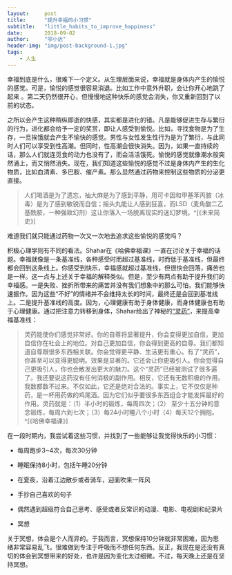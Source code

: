 ```yaml
---
layout:     post
title:      "提升幸福的小习惯"
subtitle:   "little_habits_to_improve_happiness"
date:       2018-09-02
author:     "邬小达"
header-img: "img/post-background-1.jpg"
tags:
    - 人生
---
```



幸福到底是什么，很难下一个定义。从生理层面来说，幸福就是身体内产生的愉悦的感觉。可是，愉悦的感觉很容易消退。比如工作中意外升职，会让你开心地跳了起来
。第二天仍然很开心，但慢慢地这种快乐的感觉会消失，你又重新回到了以前的状态。

之所以会产生这种稍纵即逝的快感，其实都是进化的错。凡是能够促进生存与繁衍的行为，进化都会给予一定的奖赏，即让人感受到愉悦。比如，寻找食物是为了生存，一旦挨饿就会产生不愉快的感觉。男性与女性发生性行为是为了繁衍，与此同时人们可以享受到性高潮。但同时，性高潮会很快消失。因为，如果一直持续的话，那么人们就连觅食的动力也没有了，而会活活饿死。愉悦的感觉就像潮水般突然涌上，而又悄然消失。现在，我们知道这些愉悦的感觉不过是身体内产生的生化物质，比如血清素、多巴胺、催产素。那么显然通过药物来控制这些物质的分泌更直接。

>人们喝酒是为了遗忘，抽大麻是为了感到平静，用可卡因和甲基苯丙胺（冰毒）是为了感到敏锐而自信；摇头丸能让人感到狂喜，而LSD（麦角酸二乙基酰胺，一种强致幻剂）这让你落入一场脱离现实的迷幻梦境。^[《未来简史》]

难道我们就只能通过药物一次又一次地去追求这些愉悦的感觉吗？

积极心理学则有不同的看法。Shahar在《哈佛幸福课》一直在讨论关于幸福的话题。幸福就像是一条基准线，各种感受时而超过基准线，时而低于基准线，但最终都会回到这条线上。你感受到快乐，幸福感就超过基准线，但很快会回落，痛苦也是一样。这一点与上述关于幸福的解释类似。但是，至少有两点有助于提升我们的幸福感。一是失败、挫折所带来的痛苦并没有我们想象中的那么可怕，我们能够快速振作。因为这些“不好”的情绪并不会维持太长的时间，最终还是会回到基准线上。二是提升基准线的高度。因为，心理健康有助于身体健康，而身体健康也有助于心理健康。通过把注意力转移到身体，Shahar给出了神秘的[“灵药”](http://open.163.com/movie/2006/1/L/P/M6HV755O6_M6I43ETLP.html)，来提高幸福基准线：

>灵药能使你们感觉非常好。你的自尊将显著提升，你会变得更加自信，更加自信你在社会上的地位。对自己更加自信，你会得到更高的自尊。我们都知道自尊跟很多东西相关联。你会觉得更平静、生活更有重心。有了“灵药”，你甚至可以变得更聪明。效果是显著的。它还会让你更吸引人。你会觉得自己更吸引人，你也会散发出更大的魅力。这个“灵药”已经被测试了很多遍了。我还要说这药没有任何消极的副作用。相反，它还有无数积极的作用。我数都数不过来。不仅如此，它还是绝对合法的。事实上，它不仅仅是种药，是一杯用药做的鸡尾酒。因为它们似乎要很多东西组合才能发挥最好的作用。灵药就是：（1）半小时的锻炼，每周四次；（2）
至少十五分钟的意念锻炼，每周六到七次；（3）每24小时睡八个小时（4）每天12个拥抱。
^[《哈佛幸福课》]

在一段时期内，我尝试着这些习惯，并找到了一些能够让我觉得快乐的小习惯：

* 每周跑步3~4次，每次30分钟

* 睡眠保持8小时，包括午睡20分钟

* 在夏夜，沿着江边散步或者骑车，迎面吹来一阵风

* 手抄自己喜欢的句子

* 偶然遇到超级符合自己思考、感受或者反常识的动漫、电影、电视剧和纪录片

* 冥想

关于冥想，体会是个人而异的。于我而言，冥想保持10分钟就非常困难，因为思绪非常容易乱飞，很难做到专注于呼吸而不想任何东西。反正，我现在是还没有真切的体会到冥想带来的好处，也许是因为变化太过细微。不过，每天晚上还是在坚持冥想。
